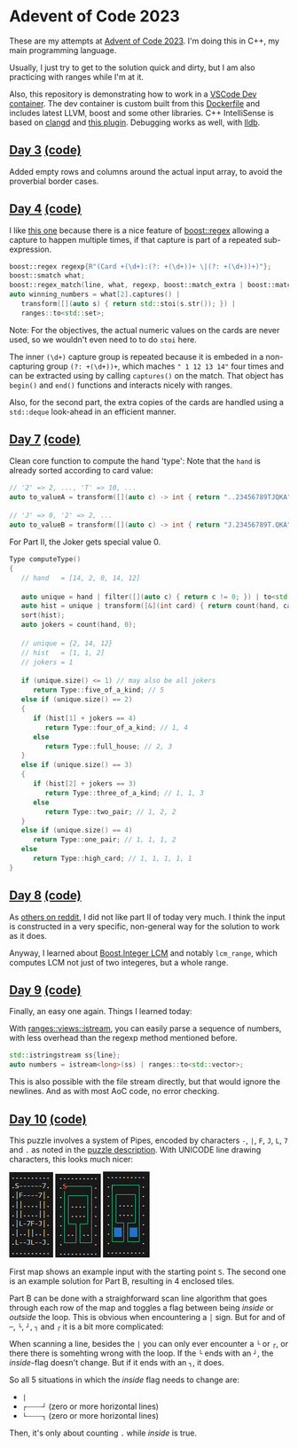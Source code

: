 # Adevent of Code 2023
These are my attempts at [Advent of Code 2023](https://adventofcode.com/2023). I'm doing this in C++, my main programming language.

Usually, I just try to get to the solution quick and dirty, but I am also practicing with ranges while I'm at it.

Also, this repository is demonstrating how to work in a [VSCode Dev container](https://code.visualstudio.com/docs/devcontainers/containers). The dev container is custom built from this [Dockerfile](https://github.com/pgit/cpp-devcontainer/blob/main/Dockerfile) and includes latest LLVM, boost and some other libraries. C++ IntelliSense is based on [clangd](https://clangd.llvm.org/) and [this plugin](https://marketplace.visualstudio.com/items?itemName=llvm-vs-code-extensions.vscode-clangd). Debugging works as well, with [lldb](https://marketplace.visualstudio.com/items?itemName=vadimcn.vscode-lldb).

## [Day 3](https://adventofcode.com/2023/day/3) [(code)](src/3ab.cpp)

Added empty rows and columns around the actual input array, to avoid the proverbial border cases.

## [Day 4](https://adventofcode.com/2023/day/4) [(code)](src/4ab.cpp)

I like [this one](src/4ab.cpp) because there is a nice feature of [boost::regex](https://www.boost.org/doc/libs/1_83_0/libs/regex/doc/html/index.html) allowing a capture to happen multiple times, if that capture is part of a repeated sub-expression.

```c++
boost::regex regexp{R"(Card +(\d+):(?: +(\d+))+ \|(?: +(\d+))+)"};
boost::smatch what;
boost::regex_match(line, what, regexp, boost::match_extra | boost::match_perl);
auto winning_numbers = what[2].captures() |
   transform([](auto s) { return std::stoi(s.str()); }) |
   ranges::to<std::set>;
```

Note: For the objectives, the actual numeric values on the cards are never used, so we wouldn't even need to to do `stoi` here.

The inner `(\d+)` capture group is repeated because it is embeded in a non-capturing group `(?: +(\d+))+`, which maches `" 1 12 13 14"` four times and can be extracted using by calling `captures()` on the match. That object has `begin()` and `end()` functions and interacts nicely with ranges.

Also, for the second part, the extra copies of the cards are handled using a `std::deque` look-ahead in an efficient manner.

## [Day 7](https://adventofcode.com/2023/day/7) [(code)](src/7ab.cpp)

Clean core function to compute the hand 'type': Note that the `hand` is already sorted according to card value:

```c++
// '2' => 2, ..., 'T' => 10, ...
auto to_valueA = transform([](auto c) -> int { return "..23456789TJQKA"sv.find(c); });

// 'J' => 0, '2' => 2, ...
auto to_valueB = transform([](auto c) -> int { return "J.23456789T.QKA"sv.find(c); });
```

 For Part II, the Joker gets special value 0.
```c++
Type computeType()
{
   // hand   = [14, 2, 0, 14, 12]

   auto unique = hand | filter([](auto c) { return c != 0; }) | to<std::set>;
   auto hist = unique | transform([&](int card) { return count(hand, card); }) | to<std::vector>;
   sort(hist);
   auto jokers = count(hand, 0);

   // unique = {2, 14, 12}
   // hist   = [1, 1, 2]
   // jokers = 1

   if (unique.size() <= 1) // may also be all jokers
      return Type::five_of_a_kind; // 5
   else if (unique.size() == 2)
   {
      if (hist[1] + jokers == 4)
         return Type::four_of_a_kind; // 1, 4
      else
         return Type::full_house; // 2, 3
   }
   else if (unique.size() == 3)
   {
      if (hist[2] + jokers == 3)
         return Type::three_of_a_kind; // 1, 1, 3
      else
         return Type::two_pair; // 1, 2, 2
   }
   else if (unique.size() == 4)
      return Type::one_pair; // 1, 1, 1, 2
   else
      return Type::high_card; // 1, 1, 1, 1, 1
}
```

## [Day 8](https://adventofcode.com/2023/day/8) [(code)](src/8ab.cpp)

As [others on reddit](https://www.reddit.com/r/adventofcode/comments/18df7px/2023_day_8_solutions/), I did not like part II of today very much. I think the input is constructed in a very specific, non-general way for the solution to work as it does.

Anyway, I learned about [Boost.Integer LCM](https://www.boost.org/doc/libs/1_83_0/libs/integer/doc/html/boost_integer/gcd_lcm.html) and notably `lcm_range`, which computes LCM not just of two integeres, but a whole range.

## [Day 9](https://adventofcode.com/2023/day/9) [(code)](src/9ab.cpp)

Finally, an easy one again. Things I learned today:

With [ranges::views::istream](https://ericniebler.github.io/range-v3/istream_8hpp.html), you can easily parse a sequence of numbers, with less overhead than the regexp method mentioned before.
```c++
std::istringstream ss{line};
auto numbers = istream<long>(ss) | ranges::to<std::vector>;
```
This is also possible with the file stream directly, but that would ignore the newlines. And as with most AoC code, no error checking.

## [Day 10](https://adventofcode.com/2023/day/9) [(code)](src/10ab.cpp)

This puzzle involves a system of Pipes, encoded by characters `-`, `|`, `F`, `J`, `L`, `7` and `.` as noted in the [puzzle description](https://adventofcode.com/2023/day/10). With UNICODE line drawing characters, this looks much nicer:

![Input](images/10-input.png)
![Map](images/10-map.png)
![Count](images/10-count.png)

First map shows an example input with the starting point `S`. The second one is an example solution for Part B, resulting in 4 enclosed tiles.

Part B can be done with a straighforward scan line algorithm that goes through each row of the map and toggles a flag between being *inside* or *outside* the loop. This is obvious when encountering a `│`  sign. But for and of `─`, `└`, `┘`, `┐` and `┌` it is a bit more complicated:

When scanning a line, besides the `|` you can only ever encounter a `└` or `┌`, or there there is somehting wrong with the loop. If the `└` ends with an `┘`, the *inside*-flag doesn't change. But if it ends with an `┐`, it does.

So all 5 situations in which the *inside* flag needs to change are:

* `|`
* `┌┄┄┄┄┘`  (zero or more horizontal lines)
* `└┄┄┄┄┐` (zero or more horizontal lines)

Then, it's only about counting `.` while *inside* is true.
